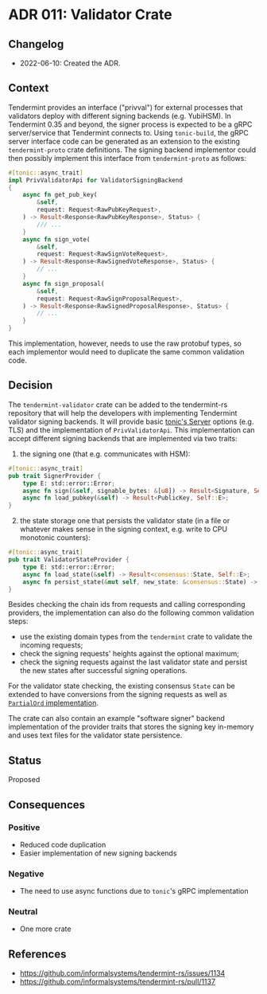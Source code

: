 # ADR 011: Validator Crate

## Changelog

* 2022-06-10: Created the ADR.

## Context

Tendermint provides an interface ("privval") for external processes
that validators deploy with different signing backends (e.g. YubiHSM).
In Tendermint 0.35 and beyond, the signer process is expected to be a gRPC server/service
that Tendermint connects to. Using `tonic-build`, the gRPC server interface
code can be generated as an extension to the existing `tendermint-proto` crate definitions.
The signing backend implementor could then possibly implement this interface 
from `tendermint-proto` as follows:

```rust
#[tonic::async_trait]
impl PrivValidatorApi for ValidatorSigningBackend
{
    async fn get_pub_key(
        &self,
        request: Request<RawPubKeyRequest>,
    ) -> Result<Response<RawPubKeyResponse>, Status> {
        /// ...
    }
    async fn sign_vote(
        &self,
        request: Request<RawSignVoteRequest>,
    ) -> Result<Response<RawSignedVoteResponse>, Status> {
        // ...
    }
    async fn sign_proposal(
        &self,
        request: Request<RawSignProposalRequest>,
    ) -> Result<Response<RawSignedProposalResponse>, Status> {
        // ...
    }
}
```

This implementation, however, needs to use the raw protobuf types,
so each implementor would need to duplicate the same common validation code.

## Decision

The `tendermint-validator` crate can be added to the tendermint-rs repository
that will help the developers with implementing Tendermint validator signing backends.
It will provide basic [tonic's Server](https://docs.rs/tonic/0.7.2/tonic/transport/struct.Server.html)
options (e.g. TLS) and the implementation of `PrivValidatorApi`. This implementation
can accept different signing backends that are implemented via two traits:

1. the signing one (that e.g. communicates with HSM):
```rust
#[tonic::async_trait]
pub trait SignerProvider {
    type E: std::error::Error;
    async fn sign(&self, signable_bytes: &[u8]) -> Result<Signature, Self::E>;
    async fn load_pubkey(&self) -> Result<PublicKey, Self::E>;
}
```

2. the state storage one that persists the validator state (in a file or whatever
makes sense in the signing context, e.g. write to CPU monotonic counters):

```rust
#[tonic::async_trait]
pub trait ValidatorStateProvider {
    type E: std::error::Error;
    async fn load_state(&self) -> Result<consensus::State, Self::E>;
    async fn persist_state(&mut self, new_state: &consensus::State) -> Result<(), Self::E>;
}
```

Besides checking the chain ids from requests and calling corresponding providers,
the implementation can also do the following common validation steps:

- use the existing domain types from the `tendermint` crate to validate the incoming requests;
- check the signing requests' heights against the optional maximum;
- check the signing requests against the last validator state and persist the new states after successful signing operations.

For the validator state checking, the existing consensus `State` can be extended to have
conversions from the signing requests as well as 
[`PartialOrd` implementation](https://github.com/iqlusioninc/tmkms/blob/main/src/chain/state.rs#L70).

The crate can also contain an example "software signer" backend implementation of the provider traits
that stores the signing key in-memory and uses text files for the validator state persistence.

## Status

Proposed

## Consequences

### Positive

* Reduced code duplication
* Easier implementation of new signing backends

### Negative

* The need to use async functions due to `tonic`'s gRPC implementation

### Neutral

* One more crate

## References

* https://github.com/informalsystems/tendermint-rs/issues/1134
* https://github.com/informalsystems/tendermint-rs/pull/1137
